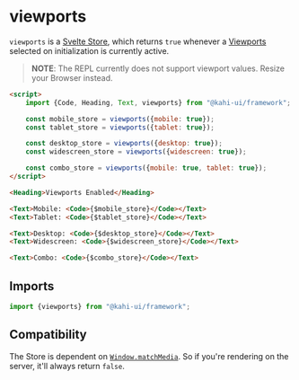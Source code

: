 # viewports

`viewports` is a [Svelte Store](https://svelte.dev/docs#svelte_store), which returns `true` whenever a [Viewports](../framework/viewports) selected on initialization is currently active.

> **NOTE**: The REPL currently does not support viewport values. Resize your Browser instead.

<!-- prettier-ignore -->
```html repl viewports Preview
<script>
    import {Code, Heading, Text, viewports} from "@kahi-ui/framework";

    const mobile_store = viewports({mobile: true});
    const tablet_store = viewports({tablet: true});

    const desktop_store = viewports({desktop: true});
    const widescreen_store = viewports({widescreen: true});

    const combo_store = viewports({mobile: true, tablet: true});
</script>

<Heading>Viewports Enabled</Heading>

<Text>Mobile: <Code>{$mobile_store}</Code></Text>
<Text>Tablet: <Code>{$tablet_store}</Code></Text>

<Text>Desktop: <Code>{$desktop_store}</Code></Text>
<Text>Widescreen: <Code>{$widescreen_store}</Code></Text>

<Text>Combo: <Code>{$combo_store}</Code></Text>
```

## Imports

```javascript default viewports Imports
import {viewports} from "@kahi-ui/framework";
```

## Compatibility

The Store is dependent on [`Window.matchMedia`](https://developer.mozilla.org/en-US/docs/Web/API/Window/matchMedia). So if you're rendering on the server, it'll always return `false`.

